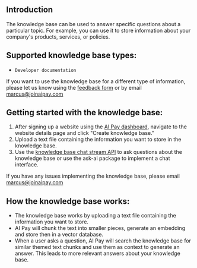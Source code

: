 ## Introduction
The knowledge base can be used to answer specific questions about a particular topic. For example, you can use it to store information about your company's products, services, or policies. 

## Supported knowledge base types:
- `Developer documentation`

If you want to use the knowledge base for a different type of information, please let us know using the [feedback form](https://www.joinaipay.com/dashboard/feedback) or by email marcus@joinaipay.com

## Getting started with the knowledge base:
1. After signing up a website using the [AI Pay dashboard](https://www.joinaipay.com/dashboard), navigate to the website details page and click "Create knowledge base."
2. Upload a text file containing the information you want to store in the knowledge base.
3. Use the [knowledge base chat stream API](/knowledge-base/knowledge-base-chat-stream) to ask questions about the knowledge base or use the ask-ai package to implement a chat interface.

If you have any issues implementing the knowledge base, please email marcus@joinaipay.com

## How the knowledge base works:
- The knowledge base works by uploading a text file containing the information you want to store. 
- AI Pay will chunk the text into smaller pieces, generate an embedding and store then in a vector database. 
- When a user asks a question, AI Pay will search the knowledge base for similar themed text chunks and use them as context to generate an answer. This leads to more relevant answers about your knowledge base.
